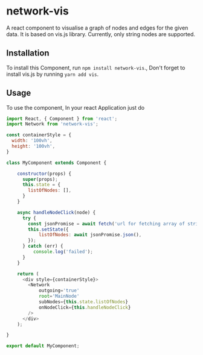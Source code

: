 # network-vis
A react component to visualise a graph of nodes and edges for the given data. It is based on vis.js library. Currently, only string nodes are supported.  


## Installation

To install this Component, run `npm install network-vis`., Don't forget to install vis.js by running `yarn add vis`.


## Usage

To use the component, In your react Application just do

```javascript
import React, { Component } from 'react';
import Network from 'network-vis';

const containerStyle = {
  width: '100vh',
  height: '100vh',
}

class MyComponent extends Component {

    constructor(props) {
      super(props);
      this.state = {
        listOfNodes: [],
      }
    }

    async handleNodeClick(node) {
      try {
        const jsonPromise = await fetch('url for fetching array of strings for each clicked node');
        this.setState({
            listOfNodes: await jsonPromise.json(),
        });
      } catch (err) {
          console.log('failed');
      }
    }

    return (
      <div style={containerStyle}>
        <Network
            outgoing='true'
            root='MainNode'
            subNodes={this.state.listOfNodes}
            onNodeClick={this.handleNodeClick}
        />
      </div>
    );

}

export default MyComponent;

```
